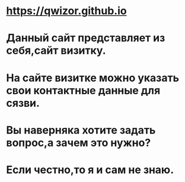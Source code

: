 # https://qwizor.github.io
# Данный сайт представляет из себя,сайт визитку.
# На сайте визитке можно указать свои контактные данные для сязви.
# Вы наверняка хотите задать вопрос,а зачем это нужно?
# Если честно,то я и сам не знаю.
